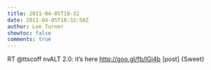 ```yaml
---
title: 2011-04-05T18-32
date: 2011-04-05T18:32:58Z
author: Lee Turner
showtoc: false
comments: true
---
```


RT @ttscoff nvALT 2.0: it’s here http://goo.gl/fb/lGi4b [post] {Sweet}

